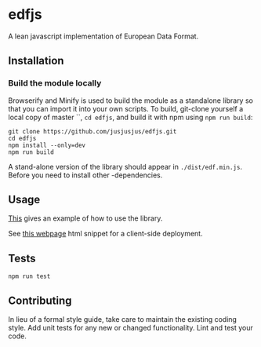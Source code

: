 edfjs
=========

A lean javascript implementation of European Data Format.

## Installation

### Build the module locally

Browserify and Minify is used to build the module as a standalone library so that you can import it into your own scripts.
To build, git-clone yourself a local copy of master ``, `cd edfjs`, and
build it with npm using `npm run build`: 

	git clone https://github.com/jusjusjus/edfjs.git
	cd edfjs
	npm install --only=dev
	npm run build

A stand-alone version of the library should appear in `./dist/edf.min.js`.  Before you need to install other -dependencies.

## Usage

[This](https://github.com/jusjusjus/edfjs/blob/master/index.html) gives an example of how to use the library.

See [this webpage](https://jusjusjus.github.io/html/edfdataviewer.html) html snippet for a client-side deployment.

## Tests

  `npm run test`

## Contributing

In lieu of a formal style guide, take care to maintain the existing coding style. Add unit tests for any new or changed functionality. Lint and test your code.


